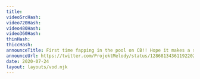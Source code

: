```yaml
---
title: 
videoSrcHash: 
video720Hash: 
video480Hash: 
video360Hash: 
thinHash: 
thiccHash: 
announceTitle: First time fapping in the pool on CB!! Hope it makes a splash (please don't unfollow)
announceUrl: https://twitter.com/ProjektMelody/status/1286813436119220225
date: 2020-07-24
layout: layouts/vod.njk
---
```


